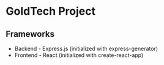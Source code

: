 # GoldTech Project

## Frameworks
* Backend - Express.js (initialized with express-generator)
* Frontend - React (initialized with create-react-app)